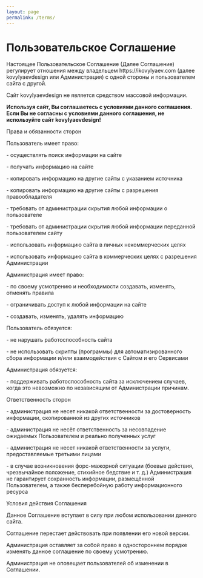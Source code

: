 ```yaml
---
layout: page
permalink: /terms/
---
```

<h1 class="disply-4 mb-3">Пользовательское Соглашение</h1>
<p>Настоящее Пользовательское Соглашение (Далее Соглашение) регулирует отношения между владельцем https://ikovylyaev.com (далее kovylyaevdesign или Администрация) с одной стороны и пользователем сайта с другой.</p>
<p>Сайт kovylyaevdesign не является средством массовой информации.</p>

<b>Используя сайт, Вы соглашаетесь с условиями данного соглашения.</b>
<b>Если Вы не согласны с условиями данного соглашения, не используйте сайт kovylyaevdesign!</b>

<p>Права и обязанности сторон</p>
<p>Пользователь имеет право:</p>
<p>- осуществлять поиск информации на сайте</p>
<p>- получать информацию на сайте</p>
<p>- копировать информацию на другие сайты с указанием источника</p>
<p>- копировать информацию на другие сайты с разрешения правообладателя</p>
<p>- требовать от администрации скрытия любой информации о пользователе</p>
<p>- требовать от администрации скрытия любой информации переданной пользователем сайту</p>
<p>- использовать информацию сайта в личных некоммерческих целях</p>
<p>- использовать информацию сайта в коммерческих целях с разрешения Администрации</p>

<p>Администрация имеет право:</p>
<p>- по своему усмотрению и необходимости создавать, изменять, отменять правила</p>
<p>- ограничивать доступ к любой информации на сайте</p>
<p>- создавать, изменять, удалять информацию</p>

<p>Пользователь обязуется:</p>
<p>- не нарушать работоспособность сайта</p>
<p>- не использовать скрипты (программы) для автоматизированного сбора информации и/или взаимодействия с Сайтом и его Сервисами</p>

<p>Администрация обязуется:</p>
<p>- поддерживать работоспособность сайта за исключением случаев, когда это невозможно по независящим от Администрации причинам.</p>

<p>Ответственность сторон</p>
<p>- администрация не несет никакой ответственности за достоверность информации, скопированной из других источников</p>
<p>- администрация не несёт ответственность за несовпадение ожидаемых Пользователем и реально полученных услуг</p>
<p>- администрация не несет никакой ответственности за услуги, предоставляемые третьими лицами</p>
<p>- в случае возникновения форс-мажорной ситуации (боевые действия, чрезвычайное положение, стихийное бедствие и т. д.) Администрация не гарантирует сохранность информации, размещённой Пользователем, а также бесперебойную работу информационного ресурса</p>

<p>Условия действия Соглашения</p>
<p>Данное Соглашение вступает в силу при любом использовании данного сайта.</p>
<p>Соглашение перестает действовать при появлении его новой версии.</p>
<p>Администрация оставляет за собой право в одностороннем порядке изменять данное соглашение по своему усмотрению.</p>
<p>Администрация не оповещает пользователей об изменении в Соглашении.</p>

